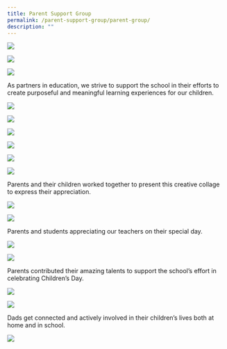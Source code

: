 ```yaml
---
title: Parent Support Group
permalink: /parent-support-group/parent-group/
description: ""
---
```


![](/images/banner.png)

![](/images/1-1024x946.jpg)

![](/images/2-1024x295.jpg)

<p>As partners in education, we strive to support the school in their efforts to create purposeful and meaningful learning experiences for our children.</p>

![](/images/2-2-1024x314.jpg)

![](/images/3-1024x481.jpg)

![](/images/3-1-1024x284.jpg)

![](/images/3-2-1024x616.jpg)

![](/images/3-3-1024x300.jpg)

![](/images/3-4.jpg)

<p>Parents and their children&nbsp;worked together to present this creative collage to express their appreciation.</p>

![](/images/3-5-1024x276.jpg)

![](/images/3-6.jpg)

<p>Parents and students appreciating our teachers on their special day.</p>

![](/images/3-7-1024x330.jpg)

![](/images/3-8.jpg)

<p>Parents contributed their amazing talents to support the school&rsquo;s effort in celebrating Children&rsquo;s Day.</p>

![](/images/3-9-1024x262.jpg)

![](/images/3-10.jpg)

<p>Dads get connected and actively involved in their children&rsquo;s lives both at home and in school.</p>

![](/images/0001-1-724x1024.jpg)